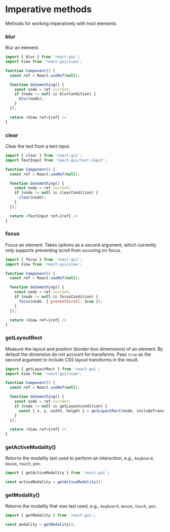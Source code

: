 # Imperative methods

Methods for working imperatively with host elements.

### blur

Blur an element.

```js
import { blur } from 'react-gui';
import View from 'react-gui/view';

function Component() {
  const ref = React.useRef(null);

  function doSomething() {
    const node = ref.current;
    if (node != null && blurCondition) {
      blur(node);
    }
  });

  return <View ref={ref} />
}
```

### clear

Clear the text from a text input.

```js
import { clear } from 'react-gui';
import TextInput from 'react-gui/text-input';

function Component() {
  const ref = React.useRef(null);

  function doSomething() {
    const node = ref.current;
    if (node != null && clearCondition) {
      clear(node);
    }
  });

  return <TextInput ref={ref} />
}
```

### focus

Focus an element. Takes options as a second argument, which currently only supports preventing scroll from occuring on focus.

```js
import { focus } from 'react-gui';
import View from 'react-gui/view';

function Component() {
  const ref = React.useRef(null);

  function doSomething() {
    const node = ref.current;
    if (node != null && focusCondition) {
      focus(node, { preventScroll: true });
    }
  });

  return <View ref={ref} />
}
```

### getLayoutRect

Measure the layout and position (border-box dimensions) of an element. By default the dimension do not account for transforms. Pass `true` as the second argument to include CSS layout transforms in the result.

```js
import { getLayoutRect } from 'react-gui';
import View from 'react-gui/view';

function Component() {
  const ref = React.useRef(null);

  function doSomething() {
    const node = ref.current;
    if (node != null && getLayoutcondition) {
      const { x, y, width, height } = getLayoutRect(node, includeTransforms);
    }
  });

  return <View ref={ref} />
}
```

### getActiveModality()

Returns the modality last used to perform an interaction, e.g., `keyboard`, `mouse`, `touch`, `pen`.

```js
import { getActiveModality } from 'react-gui';

const activeModality = getActiveModality();
```

### getModality()

Returns the modality that was last used, e.g., `keyboard`, `mouse`, `touch`, `pen`.

```js
import { getModality } from 'react-gui';

const modality = getModality();
```
